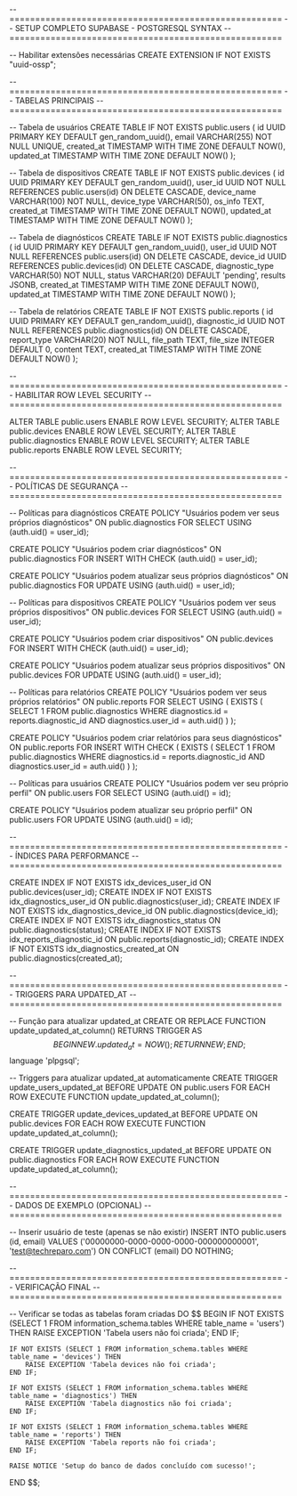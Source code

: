 -- =====================================================
-- SETUP COMPLETO SUPABASE - POSTGRESQL SYNTAX
-- =====================================================

-- Habilitar extensões necessárias
CREATE EXTENSION IF NOT EXISTS "uuid-ossp";

-- =====================================================
-- TABELAS PRINCIPAIS
-- =====================================================

-- Tabela de usuários
CREATE TABLE IF NOT EXISTS public.users (
    id UUID PRIMARY KEY DEFAULT gen_random_uuid(),
    email VARCHAR(255) NOT NULL UNIQUE,
    created_at TIMESTAMP WITH TIME ZONE DEFAULT NOW(),
    updated_at TIMESTAMP WITH TIME ZONE DEFAULT NOW()
);

-- Tabela de dispositivos
CREATE TABLE IF NOT EXISTS public.devices (
    id UUID PRIMARY KEY DEFAULT gen_random_uuid(),
    user_id UUID NOT NULL REFERENCES public.users(id) ON DELETE CASCADE,
    device_name VARCHAR(100) NOT NULL,
    device_type VARCHAR(50),
    os_info TEXT,
    created_at TIMESTAMP WITH TIME ZONE DEFAULT NOW(),
    updated_at TIMESTAMP WITH TIME ZONE DEFAULT NOW()
);

-- Tabela de diagnósticos
CREATE TABLE IF NOT EXISTS public.diagnostics (
    id UUID PRIMARY KEY DEFAULT gen_random_uuid(),
    user_id UUID NOT NULL REFERENCES public.users(id) ON DELETE CASCADE,
    device_id UUID REFERENCES public.devices(id) ON DELETE CASCADE,
    diagnostic_type VARCHAR(50) NOT NULL,
    status VARCHAR(20) DEFAULT 'pending',
    results JSONB,
    created_at TIMESTAMP WITH TIME ZONE DEFAULT NOW(),
    updated_at TIMESTAMP WITH TIME ZONE DEFAULT NOW()
);

-- Tabela de relatórios
CREATE TABLE IF NOT EXISTS public.reports (
    id UUID PRIMARY KEY DEFAULT gen_random_uuid(),
    diagnostic_id UUID NOT NULL REFERENCES public.diagnostics(id) ON DELETE CASCADE,
    report_type VARCHAR(20) NOT NULL,
    file_path TEXT,
    file_size INTEGER DEFAULT 0,
    content TEXT,
    created_at TIMESTAMP WITH TIME ZONE DEFAULT NOW()
);

-- =====================================================
-- HABILITAR ROW LEVEL SECURITY
-- =====================================================

ALTER TABLE public.users ENABLE ROW LEVEL SECURITY;
ALTER TABLE public.devices ENABLE ROW LEVEL SECURITY;
ALTER TABLE public.diagnostics ENABLE ROW LEVEL SECURITY;
ALTER TABLE public.reports ENABLE ROW LEVEL SECURITY;

-- =====================================================
-- POLÍTICAS DE SEGURANÇA
-- =====================================================

-- Políticas para diagnósticos
CREATE POLICY "Usuários podem ver seus próprios diagnósticos" 
    ON public.diagnostics FOR SELECT 
    USING (auth.uid() = user_id);

CREATE POLICY "Usuários podem criar diagnósticos" 
    ON public.diagnostics FOR INSERT 
    WITH CHECK (auth.uid() = user_id);

CREATE POLICY "Usuários podem atualizar seus próprios diagnósticos" 
    ON public.diagnostics FOR UPDATE 
    USING (auth.uid() = user_id);

-- Políticas para dispositivos
CREATE POLICY "Usuários podem ver seus próprios dispositivos" 
    ON public.devices FOR SELECT 
    USING (auth.uid() = user_id);

CREATE POLICY "Usuários podem criar dispositivos" 
    ON public.devices FOR INSERT 
    WITH CHECK (auth.uid() = user_id);

CREATE POLICY "Usuários podem atualizar seus próprios dispositivos" 
    ON public.devices FOR UPDATE 
    USING (auth.uid() = user_id);

-- Políticas para relatórios
CREATE POLICY "Usuários podem ver seus próprios relatórios" 
    ON public.reports FOR SELECT 
    USING (
        EXISTS (
            SELECT 1 FROM public.diagnostics 
            WHERE diagnostics.id = reports.diagnostic_id 
            AND diagnostics.user_id = auth.uid()
        )
    );

CREATE POLICY "Usuários podem criar relatórios para seus diagnósticos" 
    ON public.reports FOR INSERT 
    WITH CHECK (
        EXISTS (
            SELECT 1 FROM public.diagnostics 
            WHERE diagnostics.id = reports.diagnostic_id 
            AND diagnostics.user_id = auth.uid()
        )
    );

-- Políticas para usuários
CREATE POLICY "Usuários podem ver seu próprio perfil" 
    ON public.users FOR SELECT 
    USING (auth.uid() = id);

CREATE POLICY "Usuários podem atualizar seu próprio perfil" 
    ON public.users FOR UPDATE 
    USING (auth.uid() = id);

-- =====================================================
-- ÍNDICES PARA PERFORMANCE
-- =====================================================

CREATE INDEX IF NOT EXISTS idx_devices_user_id ON public.devices(user_id);
CREATE INDEX IF NOT EXISTS idx_diagnostics_user_id ON public.diagnostics(user_id);
CREATE INDEX IF NOT EXISTS idx_diagnostics_device_id ON public.diagnostics(device_id);
CREATE INDEX IF NOT EXISTS idx_diagnostics_status ON public.diagnostics(status);
CREATE INDEX IF NOT EXISTS idx_reports_diagnostic_id ON public.reports(diagnostic_id);
CREATE INDEX IF NOT EXISTS idx_diagnostics_created_at ON public.diagnostics(created_at);

-- =====================================================
-- TRIGGERS PARA UPDATED_AT
-- =====================================================

-- Função para atualizar updated_at
CREATE OR REPLACE FUNCTION update_updated_at_column()
RETURNS TRIGGER AS $$
BEGIN
    NEW.updated_at = NOW();
    RETURN NEW;
END;
$$ language 'plpgsql';

-- Triggers para atualizar updated_at automaticamente
CREATE TRIGGER update_users_updated_at 
    BEFORE UPDATE ON public.users 
    FOR EACH ROW EXECUTE FUNCTION update_updated_at_column();

CREATE TRIGGER update_devices_updated_at 
    BEFORE UPDATE ON public.devices 
    FOR EACH ROW EXECUTE FUNCTION update_updated_at_column();

CREATE TRIGGER update_diagnostics_updated_at 
    BEFORE UPDATE ON public.diagnostics 
    FOR EACH ROW EXECUTE FUNCTION update_updated_at_column();

-- =====================================================
-- DADOS DE EXEMPLO (OPCIONAL)
-- =====================================================

-- Inserir usuário de teste (apenas se não existir)
INSERT INTO public.users (id, email) 
VALUES ('00000000-0000-0000-0000-000000000001', 'test@techreparo.com')
ON CONFLICT (email) DO NOTHING;

-- =====================================================
-- VERIFICAÇÃO FINAL
-- =====================================================

-- Verificar se todas as tabelas foram criadas
DO $$
BEGIN
    IF NOT EXISTS (SELECT 1 FROM information_schema.tables WHERE table_name = 'users') THEN
        RAISE EXCEPTION 'Tabela users não foi criada';
    END IF;
    
    IF NOT EXISTS (SELECT 1 FROM information_schema.tables WHERE table_name = 'devices') THEN
        RAISE EXCEPTION 'Tabela devices não foi criada';
    END IF;
    
    IF NOT EXISTS (SELECT 1 FROM information_schema.tables WHERE table_name = 'diagnostics') THEN
        RAISE EXCEPTION 'Tabela diagnostics não foi criada';
    END IF;
    
    IF NOT EXISTS (SELECT 1 FROM information_schema.tables WHERE table_name = 'reports') THEN
        RAISE EXCEPTION 'Tabela reports não foi criada';
    END IF;
    
    RAISE NOTICE 'Setup do banco de dados concluído com sucesso!';
END $$;